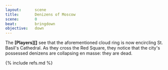 ```yaml
---
layout:      scene
title:       Denizens of Moscow
scene:       0
beat:        bringdown
objective:   down
---
```



The **[Players][]** see that the aforementioned cloud ring is now encircling St. Basil's Cathedral.
As they cross the Red Square,
they notice that the city's possessed denizens are collapsing en masse: they are dead.

{% include refs.md %}
